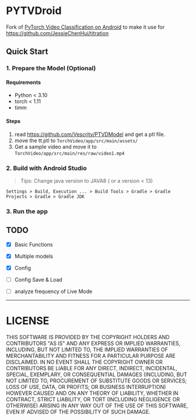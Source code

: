 # PYTVDroid

Fork of [PyTorch Video Classification on Android](https://github.com/pytorch/android-demo-app/tree/master/TorchVideo) to make it use for https://github.com/JessieChenHui/titration  


## Quick Start

### 1. Prepare the Model (Optional)

#### Requirements

- Python < 3.10
- torch < 1.11
- timm

#### Steps

1. read https://github.com/Vescrity/PTVDModel and get a ptl file.
1. move the tt.ptl to `TorchVideo/app/src/main/assets/`
1. Get a sample video and move it to `TorchVideo/app/src/main/res/raw/video1.mp4`

### 2. Build with Android Studio

> Tips: 
> Change java version to JAVA8 ( or a version < 13)

`Settings > Build, Execution ... > Build Tools > Gradle > Gradle Projects > Gradle > Gradle JDK`

### 3. Run the app

## TODO

- [x] Basic Functions
- [x] Multiple models
- [x] Config
- [ ] Config Save & Load
- [ ] analyze frequency of Live Mode


---


# LICENSE

THIS SOFTWARE IS PROVIDED BY THE COPYRIGHT HOLDERS AND CONTRIBUTORS "AS IS" AND ANY EXPRESS OR IMPLIED WARRANTIES, INCLUDING, BUT NOT LIMITED TO, THE IMPLIED WARRANTIES OF MERCHANTABILITY AND FITNESS FOR A PARTICULAR PURPOSE ARE DISCLAIMED. IN NO EVENT SHALL THE COPYRIGHT OWNER OR CONTRIBUTORS BE LIABLE FOR ANY DIRECT, INDIRECT, INCIDENTAL, SPECIAL, EXEMPLARY, OR CONSEQUENTIAL DAMAGES (INCLUDING, BUT NOT LIMITED TO, PROCUREMENT OF SUBSTITUTE GOODS OR SERVICES; LOSS OF USE, DATA, OR PROFITS; OR BUSINESS INTERRUPTION) HOWEVER CAUSED AND ON ANY THEORY OF LIABILITY, WHETHER IN CONTRACT, STRICT LIABILITY, OR TORT (INCLUDING NEGLIGENCE OR OTHERWISE) ARISING IN ANY WAY OUT OF THE USE OF THIS SOFTWARE, EVEN IF ADVISED OF THE POSSIBILITY OF SUCH DAMAGE.
